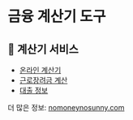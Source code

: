 # 금융 계산기 도구

## 🧮 계산기 서비스
- [온라인 계산기](https://utill.nomoneynosunny.com)
- [근로장려금 계산](https://ps.nomoneynosunny.com)
- [대출 정보](https://ps2.nomoneynosunny.com)

더 많은 정보: [nomoneynosunny.com](https://nomoneynosunny.com)
